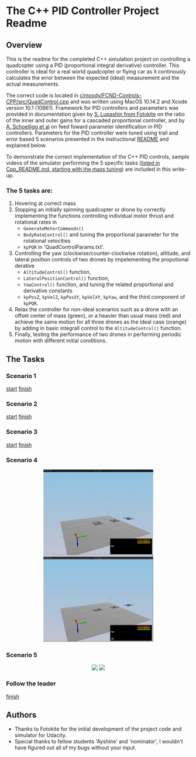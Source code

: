 # The C++ PID Controller Project Readme #

## Overview ##

This is the readme for the completed C++ simulation project on controlling a quadcopter using a PID (proportional integral derivative) controller. This controller is ideal for a real world quadcopter or flying car as it continously calculates the error between the expected (ideal) measurement and the actual measurements.


The correct code is located in [cimoody/FCND-Controls-CPP/src/QuadControl.cpp](https://github.com/cimoody/FCND-Controls-CPP/blob/master/src/QuadControl.cpp) and was written using MacOS 10.14.2 and Xcode version 10.1 (10B61). Framework for PID controllers and parameters was provided in documentation given by [S. Lupashin from Fotokite](https://github.com/cimoody/FCND-Controls-CPP/blob/master/Double_Integrator_Control__Cascaded_P_Controller_Gains_vs_Damping_Ratio.pdf) on the ratio of the inner and outer gains for a cascaded proportional controller, and by [A. Schoelligg et al](https://github.com/cimoody/FCND-Controls-CPP/blob/master/schoellig-acc12.pdf) on feed foward parameter identification in PID controllers. Parameters for the PID controller were tuned using trail and error based 5 scenarios presented in the instructional [README](https://github.com/cimoody/FCND-Controls-CPP/blob/master/Cpp_README.md) and explained below.


To demonstrate the correct implementation of the C++ PID controls, sample videos of the simulator performing the 5 specific tasks ([listed in Cpp_README.md, starting with the mass tuning](https://github.com/cimoody/FCND-Controls-CPP/blob/master/Cpp_README.md#testing-it-out)) are included in this write-up.

### The 5 tasks are:
1. Hovering at correct mass 
2. Stopping an initially spinning quadcopter or drone by correctly implementing the functions controlling individual motor thrust and rotational rates in
	- `GenerateMotorCommands()`
	- `BodyRateControl()`
	and tuning the proportional parameter for the rotational velocities
	- `kpPQR` in 'QuadControlParams.txt'[](https://github.com/cimoody/FCND-Controls-CPP/tree/master/config).
3. Controlling the yaw (clockwise/counter-clockwise rotation), altitude, and lateral position controls of two drones by impelementing the propotional derative 
	- `AltitudeControl()` function,
	- `LateralPositionControl()` function,
	- `YawControl()` function,
	and tuning the related proportional and derivative constants
	- `kpPosZ`, `kpVelZ`, `kpPosXY`, `kpVelXY`, `kpYaw`, and the third component of `kpPQR`.
4. Relax the controller for non-ideal scenarios such as a drone with an offset center of mass (green), or a heavier than usual mass (red) and achieve the same motion for all three drones as the ideal case (orange) by adding in basic integrall control to the `AltitudeControl()` function.
5. Finally, testing the performance of two drones in performing periodic motion with different initial conditions.


## The Tasks ##

### Scenario 1 ###


[start](https://youtu.be/rbDtG0ntA88) [finish](https://youtu.be/RwOANE0UdDg)

### Scenario 2 ###

[start](https://youtu.be/OyQ1zFRaxA0) [finish](https://youtu.be/MLuDJvOlmaE)

### Scenario 3 ###

[start](https://youtu.be/jszk5gQG9bA) [finish](https://youtu.be/7OZu-66MHqk)


### Scenario 4 ###
<p align="center">
<img src="animations/Scenario4_Start.gif", alt="[](http://www.youtube.com/watch?v=TIJI13YTjak)" width="300"/>
<img src="animations/Scenario4_Finish.gif", alt="[](http://www.youtube.com/watch?v=Z690Q5rHcL8)" width="300"/>
</p/>

### Scenario 5 ###

<p align="center">
<img src= "[animations/Scenario5_Start.gif](http://www.youtube.com/watch?v=MGoWMPEWPmw"")"width="400"/>
<img src="[![PID controlled Scenario 5](animations/Scenario5_Finish.gif)](http://www.youtube.com/watch?v=sT3jDKye_wA"")" width="400"/>
<p/>


### Follow the leader  ###

[finish]()


## Authors ##

- Thanks to Fotokite for the initial development of the project code and simulator for Udacity.
- Special thanks to fellow students 'Ayshine' and 'nominator', I wouldn't have figured out all of my bugs without your input.